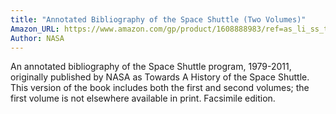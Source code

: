 ```yaml
---
title: "Annotated Bibliography of the Space Shuttle (Two Volumes)"
Amazon_URL: https://www.amazon.com/gp/product/1608888983/ref=as_li_ss_tl?ie=UTF8&linkCode=ll1&tag=internetbo00a-20
Author: NASA
---
```

An annotated bibliography of the Space Shuttle program, 1979-2011, originally published by NASA as Towards A History of the Space Shuttle. This version of the book includes both the first and second volumes; the first volume is not elsewhere available in print. Facsimile edition.